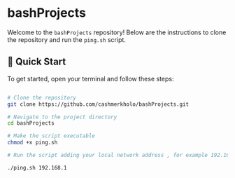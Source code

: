 # bashProjects

Welcome to the `bashProjects` repository! Below are the instructions to clone the repository and run the `ping.sh` script.

## 🚀 Quick Start

To get started, open your terminal and follow these steps:

```bash

# Clone the repository
git clone https://github.com/cashmerkholo/bashProjects.git

# Navigate to the project directory
cd bashProjects

# Make the script executable
chmod +x ping.sh

# Run the script adding your local network address , for example 192.168.1

./ping.sh 192.168.1
